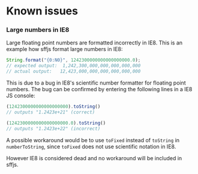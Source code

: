 # Known issues

### Large numbers in IE8
Large floating point numbers are formatted incorrectly in IE8. This is an example 
how sffjs format large numbers in IE8:

```js
String.format("{0:N0}", 1242300000000000000000.0);
// expected output:  1,242,300,000,000,000,000,000
// actual output:   12,423,000,000,000,000,000,000
```

This is due to a bug in IE8's scientific number formatter for floating point numbers. 
The bug can be confirmed by entering the following lines in a IE8 JS console:

```js
(1242300000000000000000).toString()
// outputs "1.2423e+21" (correct)

(1242300000000000000000.0).toString()
// outputs "1.2423e+22" (incorrect)
```

A possible workaround would be to use `toFixed` instead of `toString` in `numberToString`,
since `toFixed` does not use scientific notation in IE8.

However IE8 is considered dead and no workaround will be included in sffjs.
